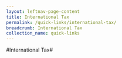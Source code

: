 ```yaml
---
layout: leftnav-page-content
title: International Tax
permalink: /quick-links/international-tax/
breadcrumb: International Tax
collection_name: quick-links
---
```

#International Tax#
